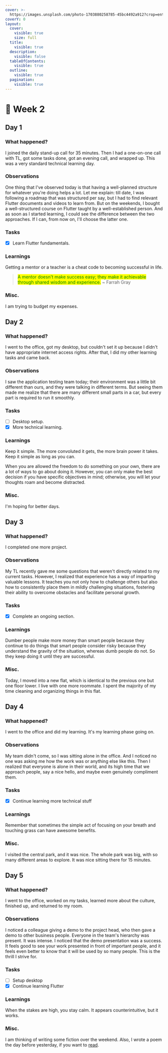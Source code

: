 ```yaml
---
cover: >-
  https://images.unsplash.com/photo-1703880258785-45bc4492a912?crop=entropy&cs=srgb&fm=jpg&ixid=M3wxOTcwMjR8MHwxfHJhbmRvbXx8fHx8fHx8fDE3MDUzMzY2MDh8&ixlib=rb-4.0.3&q=85
coverY: 0
layout:
  cover:
    visible: true
    size: full
  title:
    visible: true
  description:
    visible: false
  tableOfContents:
    visible: true
  outline:
    visible: true
  pagination:
    visible: true
---
```


# 👀 Week 2

## Day 1

### What happened?

I joined the daily stand-up call for 35 minutes. Then I had a one-on-one call with TL, got some tasks done, got an evening call, and wrapped up. This was a very standard technical learning day.

### Observations

One thing that I've observed today is that having a well-planned structure for whatever you're doing helps a lot. Let me explain: till date, I was following a roadmap that was structured per say, but I had to find relevant Flutter documents and videos to learn from. But on the weekends, I bought a well-structured course on Flutter taught by a well-established person. And as soon as I started learning, I could see the difference between the two approaches. If I can, from now on, I'll choose the latter one.

### Tasks

* [x] Learn Flutter fundamentals.

### Learnings

Getting a mentor or a teacher is a cheat code to becoming successful in life.

> <mark style="color:green;">A mentor doesn't make success easy; they make it achievable through shared wisdom and experience.</mark> \~ Farrah Gray

### Misc.

I am trying to budget my expenses.

## Day 2

### What happened?

I went to the office, got my desktop, but couldn't set it up because I didn't have appropriate internet access rights. After that, I did my other learning tasks and came back.

### Observations

I saw the application testing team today; their environment was a little bit different than ours, and they were talking in different terms. But seeing them made me realize that there are many different small parts in a car, but every part is required to run it smoothly.

### Tasks

* [ ] Desktop setup.
* [x] More technical learning.

### Learnings

Keep it simple. The more convoluted it gets, the more brain power it takes. Keep it simple as long as you can.

When you are allowed the freedom to do something on your own, there are a lot of ways to go about doing it. However, you can only make the best decision if you have specific objectives in mind; otherwise, you will let your thoughts roam and become distracted.

### Misc.

I'm hoping for better days.

## Day 3

### What happened?

I completed one more project.

### Observations

My TL recently gave me some questions that weren't directly related to my current tasks. However, I realized that experience has a way of imparting valuable lessons. It teaches you not only how to challenge others but also how to consistently place them in mildly challenging situations, fostering their ability to overcome obstacles and facilitate personal growth.

### Tasks

* [x] Complete an ongoing section.

### Learnings

Dumber people make more money than smart people because they continue to do things that smart people consider risky because they understand the gravity of the situation, whereas dumb people do not. So they keep doing it until they are successful.

### Misc.

Today, I moved into a new flat, which is identical to the previous one but one floor lower. I live with one more roommate. I spent the majority of my time cleaning and organizing things in this flat.

## Day 4

### What happened?

I went to the office and did my learning. It's my learning phase going on.

### Observations

My team didn't come, so I was sitting alone in the office. And I noticed no one was asking me how the work was or anything else like this. Then I realized that everyone is alone in their world, and its high time that we approach people, say a nice hello, and maybe even genuinely compliment them.

### Tasks

* [x] Continue learning more technical stuff

### Learnings

Remember that sometimes the simple act of focusing on your breath and touching grass can have awesome benefits.

### Misc.

I visited the central park, and it was nice. The whole park was big, with so many different areas to explore. It was nice sitting there for 15 minutes.

## Day 5

### What happened?

I went to the office, worked on my tasks, learned more about the culture, finished up, and returned to my room.

### Observations

I noticed a colleague giving a demo to the project head, who then gave a demo to other business people. Everyone in the team's hierarchy was present. It was intense. I noticed that the demo presentation was a success. It feels good to see your work presented in front of important people, and it feels even better to know that it will be used by so many people. This is the thrill I strive for.

### Tasks

* [ ] Setup desktop
* [x] Continue learning Flutter

### Learnings

When the stakes are high, you stay calm. It appears counterintuitive, but it works.

### Misc.

I am thinking of writing some fiction over the weekend. Also, I wrote a poem the day before yesterday, if you want to [read](https://www.instagram.com/p/C14xpKzy\_\_W/).
